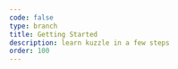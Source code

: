 ```yaml
---
code: false
type: branch
title: Getting Started
description: learn kuzzle in a few steps
order: 100
---
```


<Redirect to="./running-kuzzle" />
